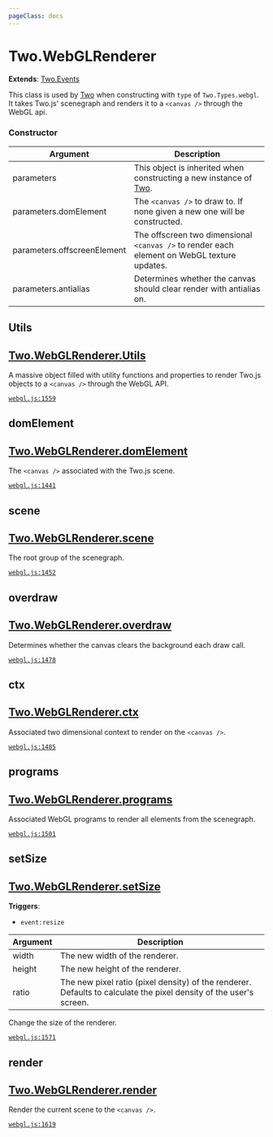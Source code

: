 ```yaml
---
pageClass: docs
---
```


# Two.WebGLRenderer


<div class="extends">

__Extends__: [Two.Events](/documentation/events/)

</div>


This class is used by [Two](/documentation/) when constructing with `type` of `Two.Types.webgl`. It takes Two.js' scenegraph and renders it to a `<canvas />` through the WebGL api.


<div class="meta">
  <custom-button text="Source" type="source" href="https://github.com/jonobr1/two.js/blob/dev/src/renderers/webgl.js" />
</div>



### Constructor


| Argument | Description |
| ---- | ----------- |
|  parameters  | This object is inherited when constructing a new instance of [Two](/documentation/). |
|  parameters.domElement  | The `<canvas />` to draw to. If none given a new one will be constructed. |
|  parameters.offscreenElement  | The offscreen two dimensional `<canvas />` to render each element on WebGL texture updates. |
|  parameters.antialias  | Determines whether the canvas should clear render with antialias on. |



<div class="static member ">

## Utils

<h2 class="longname" aria-hidden="true"><a href="#Utils"><span class="prefix">Two.WebGLRenderer.</span><span class="shortname">Utils</span></a></h2>










<div class="properties">

A massive object filled with utility functions and properties to render Two.js objects to a `<canvas />` through the WebGL API.

</div>








<div class="meta">

  [`webgl.js:1559`](https://github.com/jonobr1/two.js/blob/dev/src/renderers/webgl.js#L1559)

</div>






</div>



<div class="instance member ">

## domElement

<h2 class="longname" aria-hidden="true"><a href="#domElement"><span class="prefix">Two.WebGLRenderer.</span><span class="shortname">domElement</span></a></h2>










<div class="properties">

The `<canvas />` associated with the Two.js scene.

</div>








<div class="meta">

  [`webgl.js:1441`](https://github.com/jonobr1/two.js/blob/dev/src/renderers/webgl.js#L1441)

</div>






</div>



<div class="instance member ">

## scene

<h2 class="longname" aria-hidden="true"><a href="#scene"><span class="prefix">Two.WebGLRenderer.</span><span class="shortname">scene</span></a></h2>










<div class="properties">

The root group of the scenegraph.

</div>








<div class="meta">

  [`webgl.js:1452`](https://github.com/jonobr1/two.js/blob/dev/src/renderers/webgl.js#L1452)

</div>






</div>



<div class="instance member ">

## overdraw

<h2 class="longname" aria-hidden="true"><a href="#overdraw"><span class="prefix">Two.WebGLRenderer.</span><span class="shortname">overdraw</span></a></h2>










<div class="properties">

Determines whether the canvas clears the background each draw call.

</div>








<div class="meta">

  [`webgl.js:1478`](https://github.com/jonobr1/two.js/blob/dev/src/renderers/webgl.js#L1478)

</div>






</div>



<div class="instance member ">

## ctx

<h2 class="longname" aria-hidden="true"><a href="#ctx"><span class="prefix">Two.WebGLRenderer.</span><span class="shortname">ctx</span></a></h2>










<div class="properties">

Associated two dimensional context to render on the `<canvas />`.

</div>








<div class="meta">

  [`webgl.js:1485`](https://github.com/jonobr1/two.js/blob/dev/src/renderers/webgl.js#L1485)

</div>






</div>



<div class="instance member ">

## programs

<h2 class="longname" aria-hidden="true"><a href="#programs"><span class="prefix">Two.WebGLRenderer.</span><span class="shortname">programs</span></a></h2>










<div class="properties">

Associated WebGL programs to render all elements from the scenegraph.

</div>








<div class="meta">

  [`webgl.js:1501`](https://github.com/jonobr1/two.js/blob/dev/src/renderers/webgl.js#L1501)

</div>






</div>



<div class="instance function ">

## setSize

<h2 class="longname" aria-hidden="true"><a href="#setSize"><span class="prefix">Two.WebGLRenderer.</span><span class="shortname">setSize</span></a></h2>








<div class="fires">

__Triggers__:

+ `event:resize`

</div>





<div class="params">

| Argument | Description |
| ---- | ----------- |
|  width  | The new width of the renderer. |
|  height  | The new height of the renderer. |
|  ratio  | The new pixel ratio (pixel density) of the renderer. Defaults to calculate the pixel density of the user's screen. |
</div>




<div class="description">

Change the size of the renderer.

</div>



<div class="meta">

  [`webgl.js:1571`](https://github.com/jonobr1/two.js/blob/dev/src/renderers/webgl.js#L1571)

</div>






</div>



<div class="instance function ">

## render

<h2 class="longname" aria-hidden="true"><a href="#render"><span class="prefix">Two.WebGLRenderer.</span><span class="shortname">render</span></a></h2>















<div class="description">

Render the current scene to the `<canvas />`.

</div>



<div class="meta">

  [`webgl.js:1619`](https://github.com/jonobr1/two.js/blob/dev/src/renderers/webgl.js#L1619)

</div>






</div>


